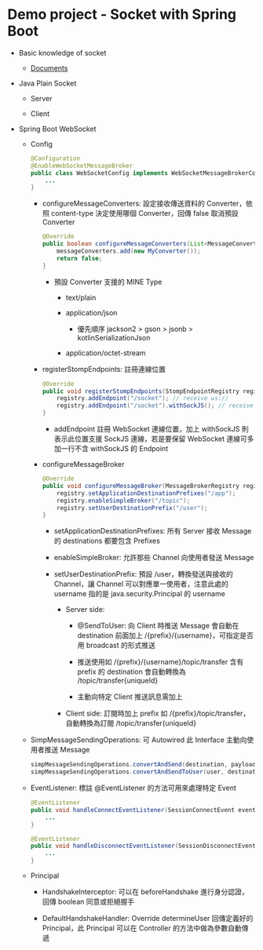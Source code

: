 # Demo project - Socket with Spring Boot

- Basic knowledge of socket
    - [Documents](https://github.com/jake-tw/documents/blob/master/network/internet-protocol.md)

- Java Plain Socket

    - Server

    - Client

- Spring Boot WebSocket

    - Config

        ```java
        @Configuration
        @EnableWebSocketMessageBroker
        public class WebSocketConfig implements WebSocketMessageBrokerConfigurer {
            ...
        }
        ```

        - configureMessageConverters: 設定接收傳送資料的 Converter，依照 content-type 決定使用哪個 Converter，回傳 false 取消預設 Converter

            ```java
            @Override
            public boolean configureMessageConverters(List<MessageConverter> messageConverters) {
                messageConverters.add(new MyConverter());
                return false;
            }
            ```

            - 預設 Converter 支援的 MINE Type

                - text/plain

                - application/json
                    
                    - 優先順序 jackson2 > gson > jsonb > kotlinSerializationJson

                - application/octet-stream

        - registerStompEndpoints: 註冊連線位置

            ```java
            @Override
            public void registerStompEndpoints(StompEndpointRegistry registry) {
                registry.addEndpoint("/socket"); // receive ws://
                registry.addEndpoint("/socket").withSockJS(); // receive htt://
            }
            ```

            - addEndpoint 註冊 WebSocket 連線位置，加上 withSockJS 則表示此位置支援 SockJS 連線，若是要保留 WebSocket 連線可多加一行不含 withSockJS 的 Endpoint

        - configureMessageBroker

            ```java
            @Override
            public void configureMessageBroker(MessageBrokerRegistry registry) {
                registry.setApplicationDestinationPrefixes("/app");
                registry.enableSimpleBroker("/topic");
                registry.setUserDestinationPrefix("/user");
            }
            ```

            - setApplicationDestinationPrefixes: 所有 Server 接收 Message 的 destinations 都要包含 Prefixes

            - enableSimpleBroker: 允許那些 Channel 向使用者發送 Message

            - setUserDestinationPrefix: 預設 /user，轉換發送與接收的 Channel，讓 Channel 可以對應單一使用者，注意此處的 username 指的是 java.security.Principal 的 username

                - Server side: 
                
                    - @SendToUser: 向 Client 時推送 Message 會自動在 destination 前面加上 /{prefix}/{username}，可指定是否用 broadcast 的形式推送

                    - 推送使用如 /{prefix}/{username}/topic/transfer 含有 prefix 的 destination 會自動轉換為 /topic/transfer{uniqueId}

                    - 主動向特定 Client 推送訊息需加上 

                - Client side: 訂閱時加上 prefix 如 /{prefix}/topic/transfer，自動轉換為訂閱 /topic/transfer{uniqueId}

    - SimpMessageSendingOperations: 可 Autowired 此 Interface 主動向使用者推送 Message

        ```java
        simpMessageSendingOperations.convertAndSend(destination, payload);
        simpMessageSendingOperations.convertAndSendToUser(user, destination, payload);
        ```

    - EventListener: 標註 @EventListener 的方法可用來處理特定 Event

        ```java
        @EventListener
        public void handleConnectEventListener(SessionConnectEvent event) {
            ...
        }

        @EventListener
        public void handleDisconnectEventListener(SessionDisconnectEvent event) {
            ...
        }
        ```

    - Principal

        - HandshakeInterceptor: 可以在 beforeHandshake 進行身分認證，回傳 boolean 同意或拒絕握手

        - DefaultHandshakeHandler: Override determineUser 回傳定義好的 Principal，此 Principal 可以在 Controller 的方法中做為參數自動傳遞